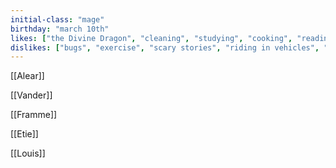 ```yaml
---
initial-class: "mage" 
birthday: "march 10th" 
likes: ["the Divine Dragon", "cleaning", "studying", "cooking", "reading", "pickles", "philosophy"] 
dislikes: ["bugs", "exercise", "scary stories", "riding in vehicles", "himself when he's in a bad mood"]
---
```


[[Alear]]

[[Vander]]

[[Framme]]

[[Etie]]

[[Louis]]
